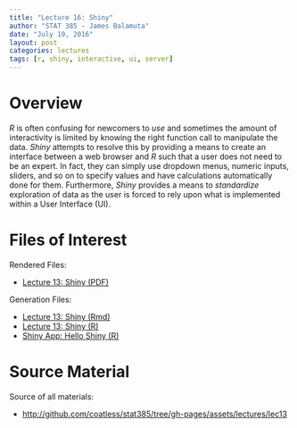 ```yaml
---
title: "Lecture 16: Shiny"
author: "STAT 385 - James Balamuta"
date: "July 19, 2016"
layout: post
categories: lectures
tags: [r, shiny, interactive, ui, server]
---
```


# Overview

*R* is often confusing for newcomers to *use* and sometimes the amount of
interactivity is limited by knowing the right function call to manipulate the
data. *Shiny* attempts to resolve this by providing a means to create an interface
between a web browser and *R* such that a user does not need to be an expert.
In fact, they can simply use dropdown menus, numeric inputs, sliders, and so on
to specify values and have calculations automatically done for them. Furthermore,
*Shiny* provides a means to *standardize* exploration of data as the user
is forced to rely upon what is implemented within a User Interface (UI).

# Files of Interest 

Rendered Files:

* [Lecture 13: Shiny (PDF)](/assets/lectures/lec13/lec13-shiny.pdf)

Generation Files:

* [Lecture 13: Shiny (Rmd)](/assets/lectures/lec13/lec13-shiny.Rmd)
* [Lecture 13: Shiny (R)](/assets/lectures/lec13/lec13-shiny.R)
* [Shiny App: Hello Shiny (R)](http://github.com/coatless/stat385/tree/gh-pages/assets/lectures/lec13/hello_shiny)

# Source Material

Source of all materials: 

* <http://github.com/coatless/stat385/tree/gh-pages/assets/lectures/lec13>

